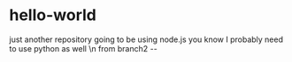 # hello-world
just another repository
going to be using node.js you know
I probably need to use python as well
\n
from branch2
*--*
